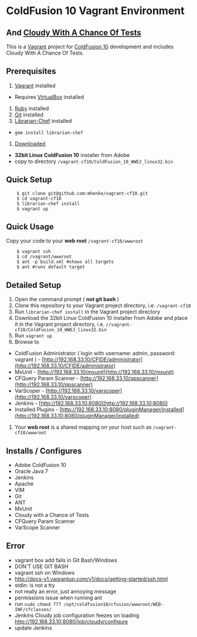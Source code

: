 # ColdFusion 10 Vagrant Environment
## And [Cloudy With A Chance Of Tests](https://github.com/mhenke/Cloudy-With-A-Chance-Of-Tests)

This is a [Vagrant](http://vagrantup.com) project for [ColdFusion 10](http://www.adobe.com/products/coldfusion-family.html) development and includes Cloudy With A Chance Of Tests.

## Prerequisites
1. [Vagrant](http://downloads.vagrantup.com) installed
 - Requires [VirtualBox](https://www.virtualbox.org/wiki/Downloads) installed
1. [Ruby](http://www.ruby-lang.org/en/downloads) installed 
1. [Git](http://git-scm.com/downloads) installed  
1. [Librarian-Chef](https://github.com/applicationsonline/librarian-chef) installed
 - ```gem install librarian-chef```
1. [Downloaded](https://www.adobe.com/cfusion/tdrc/index.cfm?product=coldfusion) 
 - **32bit Linux ColdFusion 10** installer from Adobe 
 - copy to directory `/vagrant-cf10/ColdFusion_10_WWEJ_linux32.bin`

## Quick Setup
```
    $ git clone git@github.com:mhenke/vagrant-cf10.git
    $ cd vagrant-cf10
    $ librarian-chef install
    $ vagrant up
```

## Quick Usage
  Copy your code to your **web root** ```/vagrant-cf10/wwwroot``` 
```
	$ vagrant ssh
	$ cd /vagrant/wwwroot
	$ ant -p build.xml #shows all targets
	$ ant #runs default target
```

## Detailed Setup
1. Open the command prompt ( **not git bash** )
1. Clone this repository to your Vagrant project directory, i.e. `/vagrant-cf10`
1. Run `librarian-chef install` in the Vagrant project directory
1. Download the 32bit Linux ColdFusion 10 installer from Adobe and place it in the Vagrant project directory, i.e. `//vagrant-cf10/ColdFusion_10_WWEJ_linux32.bin`
1. Run ```vagrant up```
1. Browse to 
 - ColdFusion Administrator ( login with username: admin, password: vagrant ) - [http://192.168.33.10/CFIDE/administrator](http://192.168.33.10/CFIDE/administrator)
 - MxUnit - [http://192.168.33.10/mxunit](http://192.168.33.10/mxunit)
 - CFQuery Param Scanner - [http://192.168.33.10/qpscanner](http://192.168.33.10/qpscanner)
 - VarScoper - [http://192.168.33.10/varscoper](http://192.168.33.10/varscoper)
 - Jenkins - [http://192.168.33.10:8080](http://192.168.33.10:8080)
  - Installed Plugins - [http://192.168.33.10:8080/pluginManager/installed](http://192.168.33.10:8080/pluginManager/installed)

1. Your **web root** is a shared mapping on your host such as ```/vagrant-cf10/wwwroot```

## Installs / Configures
- Adobe ColdFusion 10
- Oracle Java 7
- Jenkins
- Apache
- VIM
- Git
- ANT
- MxUnit
- Cloudy with a Chance of Tests
- CFQuery Param Scanner
- VarScope Scanner

## Error
- vagrant box add fails in Git Bash/Windows
 - DON'T USE GIT BASH
- vagrant ssh on Windows
 - http://docs-v1.vagrantup.com/v1/docs/getting-started/ssh.html
- stdin: is not a tty
 - not really an error, just annoying message
- permissions issue when running ant
 - run ```sudo chmod 777 /opt/coldfusion10/cfusion/wwwroot/WEB-INF/cfclasses/```
- Jenkins Cloudy job configuration feezes on loading http://192.168.33.10:8080/job/cloudy/configure
 - update Jenkins
